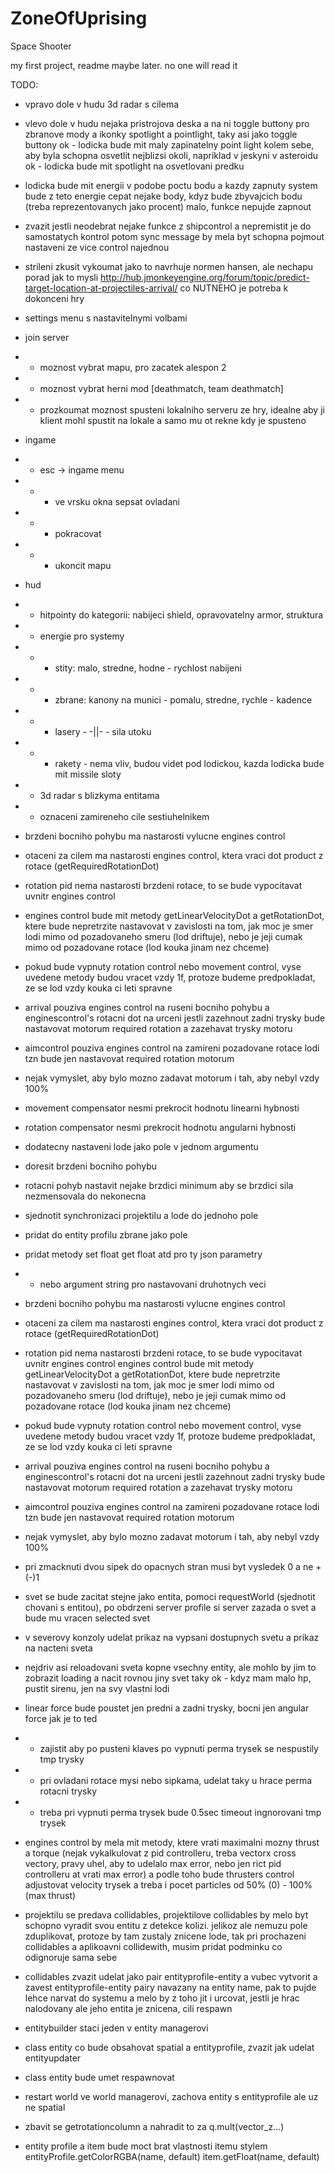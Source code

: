 ZoneOfUprising
==============

Space Shooter

my first project, readme maybe later. no one will read it




TODO:

- vpravo dole v hudu 3d radar s cilema
- vlevo dole v hudu nejaka pristrojova deska a na ni toggle buttony pro zbranove mody
a ikonky spotlight a pointlight, taky asi jako toggle buttony
ok - lodicka bude mit maly zapinatelny point light kolem sebe, aby byla schopna
osvetlit nejblizsi okoli, napriklad v jeskyni v asteroidu
ok - lodicka bude mit spotlight na osvetlovani predku
- lodicka bude mit energii v podobe poctu bodu a kazdy zapnuty system bude z teto energie
cepat nejake body, kdyz bude zbyvajcich bodu (treba reprezentovanych jako procent) malo,
funkce nepujde zapnout
- zvazit jestli neodebrat nejake funkce z shipcontrol a nepremistit je do samostatych kontrol
potom sync message by mela byt schopna pojmout nastaveni ze vice control najednou
- strileni zkusit vykoumat jako to navrhuje normen hansen, ale nechapu porad jak to mysli
http://hub.jmonkeyengine.org/forum/topic/predict-target-location-at-projectiles-arrival/
co NUTNEHO je potreba k dokonceni hry
- settings menu s nastavitelnymi volbami
- join server
- - moznost vybrat mapu, pro zacatek alespon 2
- - moznost vybrat herni mod [deathmatch, team deathmatch]
- - prozkoumat moznost spusteni lokalniho serveru ze hry, idealne aby ji klient mohl spustit na lokale a samo mu ot rekne kdy je spusteno
- ingame
- - esc -> ingame menu
- - - ve vrsku okna sepsat ovladani
- - - pokracovat
- - - ukoncit mapu
- hud
- - hitpointy do kategorii: nabijeci shield, opravovatelny armor, struktura
- - energie pro systemy
- - - stity: malo, stredne, hodne - rychlost nabijeni
- - - zbrane: kanony na munici - pomalu, stredne, rychle - kadence
- - - lasery - -||- - sila utoku
- - - rakety - nema vliv, budou videt pod lodickou, kazda lodicka bude mit missile sloty
- - 3d radar s blizkyma entitama
- - oznaceni zamireneho cile sestiuhelnikem



- brzdeni bocniho pohybu ma nastarosti vylucne engines control
- otaceni za cilem ma nastarosti engines control, ktera vraci dot product z rotace (getRequiredRotationDot)
- rotation pid nema nastarosti brzdeni rotace, to se bude vypocitavat uvnitr engines control
- engines control bude mit metody getLinearVelocityDot a getRotationDot, ktere bude nepretrzite nastavovat
v zavislosti na tom, jak moc je smer lodi mimo od pozadovaneho smeru (lod driftuje),
nebo je jeji cumak mimo od pozadovane rotace (lod kouka jinam nez chceme)
- pokud bude vypnuty rotation control nebo movement control, vyse uvedene metody budou vracet
vzdy 1f, protoze budeme predpokladat, ze se lod vzdy kouka ci leti spravne
- arrival pouziva engines control na ruseni bocniho pohybu a enginescontrol's
rotacni dot na urceni jestli zazehnout zadni trysky
bude nastavovat motorum required rotation a zazehavat trysky motoru
- aimcontrol pouziva engines control na zamireni pozadovane rotace lodi
tzn bude jen nastavovat required rotation motorum
- nejak vymyslet, aby bylo mozno zadavat motorum i tah, aby nebyl vzdy 100%
- movement compensator nesmi prekrocit hodnotu linearni hybnosti
- rotation compensator nesmi prekrocit hodnotu angularni hybnosti
- dodatecny nastaveni lode jako pole v jednom argumentu
- doresit brzdeni bocniho pohybu
- rotacni pohyb nastavit nejake brzdici minimum aby se brzdici sila nezmensovala do nekonecna
- sjednotit synchronizaci projektilu a lode do jednoho pole
- pridat do entity profilu zbrane jako pole
- pridat metody set float get float atd pro ty json parametry
- - nebo argument string pro nastavovani druhotnych veci



- brzdeni bocniho pohybu ma nastarosti vylucne engines control
- otaceni za cilem ma nastarosti engines control, ktera vraci dot product z rotace (getRequiredRotationDot)
- rotation pid nema nastarosti brzdeni rotace, to se bude vypocitavat uvnitr engines control
engines control bude mit metody getLinearVelocityDot a getRotationDot, ktere bude nepretrzite nastavovat
v zavislosti na tom, jak moc je smer lodi mimo od pozadovaneho smeru (lod driftuje),
nebo je jeji cumak mimo od pozadovane rotace (lod kouka jinam nez chceme)
- pokud bude vypnuty rotation control nebo movement control, vyse uvedene metody budou vracet
vzdy 1f, protoze budeme predpokladat, ze se lod vzdy kouka ci leti spravne
- arrival pouziva engines control na ruseni bocniho pohybu a enginescontrol's
rotacni dot na urceni jestli zazehnout zadni trysky
bude nastavovat motorum required rotation a zazehavat trysky motoru
- aimcontrol pouziva engines control na zamireni pozadovane rotace lodi
tzn bude jen nastavovat required rotation motorum
- nejak vymyslet, aby bylo mozno zadavat motorum i tah, aby nebyl vzdy 100%
- pri zmacknuti dvou sipek do opacnych stran musi byt vysledek 0 a ne +(-)1
- svet se bude zacitat stejne jako entita, pomoci requestWorld (sjednotit chovani s entitou),
po obdrzeni server profile si server zazada o svet a bude mu vracen selected svet
- v severovy konzoly udelat prikaz na vypsani dostupnych svetu a prikaz na nacteni sveta
- nejdriv asi reloadovani sveta kopne vsechny entity, ale mohlo by jim to zobrazit loading
a nacit rovnou jiny svet taky
ok - kdyz mam malo hp, pustit sirenu, jen na svy vlastni lodi
- linear force bude poustet jen predni a zadni trysky, bocni jen angular force jak je to ted
- - zajistit aby po pusteni klaves po vypnuti perma trysek se nespustily tmp trysky
- - pri ovladani rotace mysi nebo sipkama, udelat taky u hrace perma rotacni trysky
- - treba pri vypnuti perma trysek bude 0.5sec timeout ingnorovani tmp trysek
- engines control by mela mit metody, ktere vrati maximalni mozny thrust a torque (nejak
vykalkulovat z pid controlleru, treba vectorx cross vectory, pravy uhel, aby to udelalo max error,
nebo jen rict pid controlleru at vrati max error)
a podle toho bude thrusters control adjustovat velocity trysek
a treba i pocet particles od 50% (0) - 100% (max thrust)
- projektilu se predava collidables, projektilove collidables by melo byt schopno vyradit
svou entitu z detekce kolizi. jelikoz ale nemuzu pole zduplikovat, protoze by tam zustaly
znicene lode, tak pri prochazeni collidables a aplikoavni collidewith, musim pridat podminku
co odignoruje sama sebe
- collidables zvazit udelat jako pair entityprofile-entity a vubec vytvorit a zavest
entityprofile-entity pairy navazany na entity name, pak to pujde lehce narvat do systemu
a melo by z toho jit i urcovat, jestli je hrac nalodovany ale jeho entita je znicena,
cili respawn
- entitybuilder staci jeden v entity managerovi
- class entity co bude obsahovat spatial a entityprofile, zvazit jak udelat entityupdater
- class entity bude umet respawnovat
- restart world ve world managerovi, zachova entity s entityprofile ale uz ne spatial
- zbavit se getrotationcolumn a nahradit to za q.mult(vector_z...)
- entity profile a item bude moct brat vlastnosti itemu stylem
entityProfile.getColorRGBA(name, default) item.getFloat(name, default)
